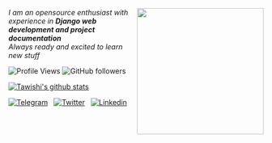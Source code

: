 <img align="right" src="https://media.giphy.com/media/fedryX7dMGMe6lgqDm/giphy.gif" width="250px"></a>
_I am an opensource enthusiast with experience in ***Django web development and project documentation***_ <br>
_Always ready and excited to learn new stuff_

![Profile Views](https://komarev.com/ghpvc/?username=Tawishi)
![GitHub followers](https://img.shields.io/github/followers/Tawishi?style=social)

[![Tawishi's github stats](https://github-readme-stats.vercel.app/api?username=Tawishi)](https://github.com/anuraghazra/github-readme-stats)


[![Telegram](https://img.shields.io/badge/-Telegram-blue?logo=Telegram&logoColor=white&style=for-the-badge)](https://t.me/Tawishi) &nbsp;
[![Twitter](https://img.shields.io/badge/-Twitter-blue?logo=Twitter&logoColor=white&style=for-the-badge)](https://twitter.com/Tawishi1) &nbsp;
[![Linkedin](https://img.shields.io/badge/-LinkedIn-blue?style=for-the-badge&logo=Linkedin&logoColor=white)](https://www.linkedin.com/in/tawishisharma/)
